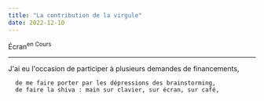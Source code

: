 ```yaml
---
title: "La contribution de la virgule"
date: 2022-12-10
---
```




Écran<sup>en Cours</sup>

----

J'ai eu l'occasion de participer à plusieurs demandes de financements, 

      de me faire porter par les dépressions des brainstorming, 
      de faire la shiva : main sur clavier, sur écran, sur café, 

